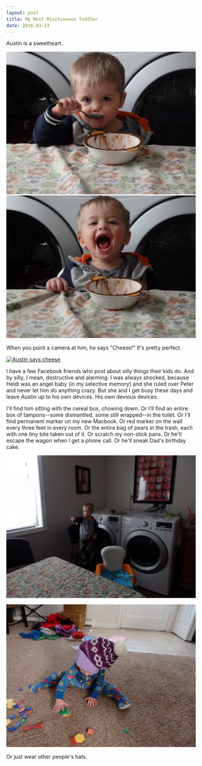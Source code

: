 ```yaml
---
layout: post
title: My Most Mischievous Toddler
date: 2016-03-23
---
```


Austin is a sweetheart.

![Austin eating ice cream](/post-images/eating-ice-cream.jpg)
![Austin laughing while eating ice cream](/post-images/laughing-at-ice-cream.jpg)

When you point a camera at him, he says "Cheese!" It's pretty perfect.

[![Austin says cheese](http://img.youtube.com/vi/fNTktraczZ8/0.jpg)](http://www.youtube.com/watch?v=fNTktraczZ8)

I have a few Facebook friends who post about silly things their kids do.  And by silly, I mean, destructive and alarming.  I was always shocked, because Heidi was an angel baby (in my selective memory) and she ruled over Peter and never let him do anything crazy.  But she and I get busy these days and leave Austin up to his own devices.  His own devious devices.

I'll find him sitting with the cereal box, chowing down.  Or I'll find an entire box of tampons--some dismantled, some still wrapped--in the toilet.  Or I'll find permanent marker on my new Macbook.  Or red marker on the wall every three feet in every room. Or the entire bag of pears in the trash, each with one tiny bite taken out of it.  Or scratch my non-stick pans. Or he'll escape the wagon when I get a phone call.  Or he'll sneak Dad's birthday cake.

![Austin sneaking birthday cake](/post-images/sneaking-cake.jpg)

![Austin wearing Heidi's hat](/post-images/silly-hat.jpg)

Or just wear other people's hats.

